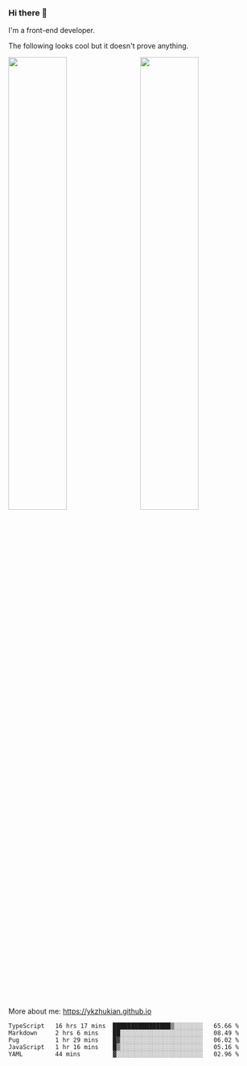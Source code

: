 ### Hi there 👋

I'm a front-end developer.

The following looks cool but it doesn't prove anything.

[<img align="right" width="48%" src="https://github-readme-stats.vercel.app/api?username=ykzhukian&show_icons=true&theme=dracula">](https://github.com/anuraghazra/github-readme-stats)

[<img width="48%" src="https://github-readme-stats.vercel.app/api/top-langs/?username=ykzhukian&layout=compact&theme=dracula">](https://github.com/anuraghazra/github-readme-stats)

More about me: 
https://ykzhukian.github.io

<!--START_SECTION:waka-->
```text
TypeScript   16 hrs 17 mins  ████████████████▒░░░░░░░░   65.66 % 
Markdown     2 hrs 6 mins    ██░░░░░░░░░░░░░░░░░░░░░░░   08.49 % 
Pug          1 hr 29 mins    █▓░░░░░░░░░░░░░░░░░░░░░░░   06.02 % 
JavaScript   1 hr 16 mins    █▒░░░░░░░░░░░░░░░░░░░░░░░   05.16 % 
YAML         44 mins         ▓░░░░░░░░░░░░░░░░░░░░░░░░   02.96 % 
```
<!--END_SECTION:waka-->
